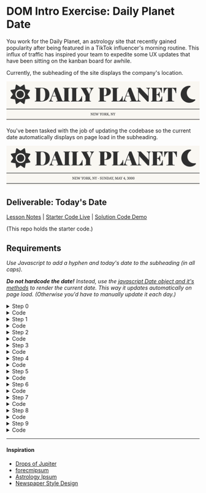 # DOM Intro Exercise: Daily Planet Date

You work for the Daily Planet, an astrology site that recently gained popularity after being featured in a TikTok influencer's morning routine. This influx of traffic has inspired your team to expedite some UX updates that have been sitting on the kanban board for awhile.

Currently, the subheading of the site displays the company's location.

![NEW YORK, NY - SUNDAY, MAY 4, 3000](example1.png)

You've been tasked with the job of updating the codebase so the current date automatically displays on page load in the subheading.

![NEW YORK, NY - SUNDAY, MAY 4, 3000](example2.png)

## Deliverable: Today's Date

[Lesson Notes](https://git.generalassemb.ly/SEI-Standard-Curriculum/SEIR-Course-Materials/blob/main/Unit_1/04-dom/4.1-dom-intro.md) | [Starter Code Live]( https://pages.git.generalassemb.ly/taylor-darneille/dom-intro-exercise/) | [Solution Code Demo](https://pages.git.generalassemb.ly/taylor-darneille/dom-intro-solution/)

(This repo holds the starter code.)

## Requirements
_Use Javascript to add a hyphen and today's date to the subheading (in all caps)._

_**Do not hardcode the date!** Instead, use the [javascript Date object and it's methods](https://www.w3schools.com/jsref/jsref_obj_date.asp) to render the current date. This way it updates automatically on page load. (Otherwise you'd have to manually update it each day.)_

<details>
    <summary>Step 0</summary>
    If you haven't noticed yet - the javascript isn't linked to the html yet! Throw a <code>script</code> tag at the bottom of the body or use the <code>defer</code> attribute and put it in the <code>head</code>. Make sure it goes below the font awesome <code>script</code> tag that is already present in the <code>head</code>.
</details>
<details>
    <summary>Code</summary>
    <code>    
        <script src="script.js" defer></script>
    </code>
</details>
<details><summary>Step 1</summary>
    Get today's date and store it in a variable
</details>
<details><summary>Code</summary>
    <code>const d = new Date()</code>
</details>
<details><summary>Step 2</summary>
    Use the [getMonth()](https://www.w3schools.com/jsref/jsref_getmonth.asp) method on the date to get a number for the month.
</details>
<details><summary>Code</summary>
    <code>const monthIndex = d.getMonth()</code>
</details>
<details><summary>Step 3</summary>
    Create an array of all 12 months in order, starting with January. Use the <code>monthIndex</code> to pull the name of the current month from this array and store it in a variable.
</details>
<details><summary>Code</summary>
    <code>
        const months = ["January","February","March","April","May","June","July","August","September","October","November","December"]
        const month = months[monthIndex]
    </code>
</details>
<details><summary>Step 4</summary>
    Repeat steps 2 & 3 using <code>getDay()</code> to acquire the day of the week.
</details>
<details><summary>Code</summary>
    <code>
        const days = ["Sunday","Monday","Tuesday","Wednesday","Thursday","Friday","Saturday"]
        const day = days[d.getDay()]
    </code>
</details>
<details><summary>Step 5</summary>
    Use<code>getDate()</code> to acquire the date number.
</details>
<details><summary>Code</summary>
    <code>const date = d.getDate()</code>
</details>
<details><summary>Step 6</summary>
    Use<code>getFullYear()</code> to acquire the year number.
</details>
<details><summary>Code</summary>
    <code>const year = d.getFullYear()</code>
</details>
<details><summary>Step 7</summary>
    Use string interpolation or concatenation to build the string you want to add to the subheading. Don't forget the hyphen, spaces, and commas!
</details>
<details><summary>Code</summary>
    <code>
        const dString = ` - ${day}, ${month} ${date}, ${year}`
    </code>
</details>
<details><summary>Step 8</summary>
    Select the DOM element that holds the subheading and store it in a variable.
</details>
<details><summary>Code</summary>
    <code>
        const section = document.querySelector(".subhead")
    </code>
</details>
<details><summary>Step 9</summary>
    Use string concatenation to add your date string to the current <code>innerText</code> of the subheading. Make it uppercase!
</details>
<details><summary>Code</summary>
    <code>
        section.innerText = section.innerText+dString.toUpperCase()
    </code>
</details>

---
#### Inspiration
* [Drops of Jupiter](https://youtu.be/7Xf-Lesrkuc)
* [forecmipsum](https://forcemipsum.com/)
* [Astrology Ipsum](https://iyanna-buffaloe.github.io/astrology-ipsum/)
* [Newspaper Style Design](https://codepen.io/silkine/pen/QWBxVX)
